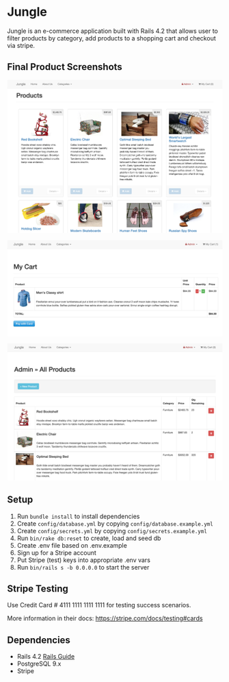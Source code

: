 # Jungle

Jungle is an e-commerce application built with Rails 4.2 that allows user to filter products by category, add products to a shopping cart and checkout via stripe.


## Final Product Screenshots

![Home Page](https://github.com/chatcher20/jungle-rails/blob/master/public/readmepics/Homepage.png?raw=true)

![My Cart](https://github.com/chatcher20/jungle-rails/blob/master/public/readmepics/My%20Cart.png?raw=true)

![Admin Products](https://github.com/chatcher20/jungle-rails/blob/master/public/readmepics/Admin_all_prods.png?raw=true)





## Setup

1. Run `bundle install` to install dependencies
2. Create `config/database.yml` by copying `config/database.example.yml`
3. Create `config/secrets.yml` by copying `config/secrets.example.yml`
4. Run `bin/rake db:reset` to create, load and seed db
5. Create .env file based on .env.example
6. Sign up for a Stripe account
7. Put Stripe (test) keys into appropriate .env vars
8. Run `bin/rails s -b 0.0.0.0` to start the server

## Stripe Testing

Use Credit Card # 4111 1111 1111 1111 for testing success scenarios.

More information in their docs: <https://stripe.com/docs/testing#cards>

## Dependencies

* Rails 4.2 [Rails Guide](http://guides.rubyonrails.org/v4.2/)
* PostgreSQL 9.x
* Stripe
